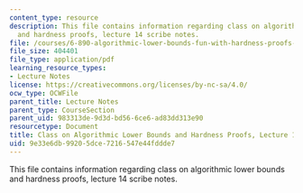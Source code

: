 ```yaml
---
content_type: resource
description: This file contains information regarding class on algorithmic lower bounds
  and hardness proofs, lecture 14 scribe notes.
file: /courses/6-890-algorithmic-lower-bounds-fun-with-hardness-proofs-fall-2014/9e33e6db99205dce7216547e44fddde7_MIT6_890F14_Lec14.pdf
file_size: 404401
file_type: application/pdf
learning_resource_types:
- Lecture Notes
license: https://creativecommons.org/licenses/by-nc-sa/4.0/
ocw_type: OCWFile
parent_title: Lecture Notes
parent_type: CourseSection
parent_uid: 983313de-9d3d-bd56-6ce6-ad83dd313e90
resourcetype: Document
title: Class on Algorithmic Lower Bounds and Hardness Proofs, Lecture 14 Scribe Notes
uid: 9e33e6db-9920-5dce-7216-547e44fddde7
---
```

This file contains information regarding class on algorithmic lower bounds and hardness proofs, lecture 14 scribe notes.
